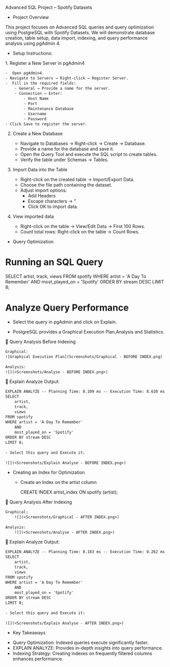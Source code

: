 Advanced SQL Project – Spotify Datasets

* Project Overview

This project focuses on Advanced SQL queries and query optimization using PostgreSQL with Spotify Datasets. We will demonstrate database creation, table setup, data import, indexing, and query performance analysis using pgAdmin 4.

* Setup Instructions:

1️. Register a New Server in pgAdmin4

    -  Open pgAdmin4.
    - Navigate to Servers → Right-click → Register Server.
    -  Fill in the required fields:
        - General → Provide a name for the server.
        - Connection → Enter:
            - Host Name
            - Port
            - Maintenance Database
            - Username
            - Password
    - Click Save to register the server.

2. Create a New Database

    - Navigate to Databases → Right-click → Create → Database.
    - Provide a name for the database and save it.
    - Open the Query Tool and execute the SQL script to create tables.
    - Verify the table under Schemas → Tables.

3. Import Data into the Table

    - Right-click on the created table → Import/Export Data.
    - Choose the file path containing the dataset.
    - Adjust import options:
        - Add Headers
        - Escape characters → "
        - Click OK to import data.

4. View imported data 
    - Right-click on the table → View/Edit Data → First 100 Rows.
    - Count total rows: Right-click on the table → Count Rows.


* Query Optimization

# Running an SQL Query

SELECT
 	artist,
	track,
	views
FROM spotify
WHERE artist = 'A Day To Remember'
	AND
	most_played_on = 'Spotify'
ORDER BY stream DESC
LIMIT 8;

# Analyze Query Performance

- Select the query in pgAdmin and click on Explain.

- PostgreSQL provides a Graphical Execution Plan,Analysis and Statistics.

📌 Query Analysis Before Indexing

    Graphical: 
    ![Graphical Execution Plan](Screenshots/Graphical - BEFORE INDEX.png)
    
    Analysis:
    ![](<Screenshots/Analyse - BEFORE INDEX.png>)

📌 Explain Analyze Output:

    EXPLAIN ANALYZE -- Planning Time: 0.109 ms -- Execution Time: 8.630 ms
    SELECT
        artist,
        track,
        views
    FROM spotify
    WHERE artist = 'A Day To Remember'
        AND
        most_played_on = 'Spotify'
    ORDER BY stream DESC
    LIMIT 8;

    - Select this query and Execute it:

    ![](<Screenshots/Explain Analyse - BEFORE INDEX.png>)


* Creating an Index for Optimization

    - Create an Index on the artist column

        CREATE INDEX artist_index ON spotify (artist);

📌 Query Analysis After Indexing

    Graphical:   
        ![](<Screenshots/Graphical - AFTER INDEX.png>)

    Analysis:
        ![](<Screenshots/Analyse - AFTER INDEX.png>)


📌 Explain Analyze Output:

    EXPLAIN ANALYZE -- Planning Time: 0.183 ms -- Execution Time: 0.262 ms
    SELECT
        artist,
        track,
        views
    FROM spotify
    WHERE artist = 'A Day To Remember'
        AND
        most_played_on = 'Spotify'
    ORDER BY stream DESC
    LIMIT 8;

    - Select this query and Execute it:

    ![](<Screenshots/Explain Analyse - AFTER INDEX.png>)


* Key Takeaways

- Query Optimization: Indexed queries execute significantly faster.
- EXPLAIN ANALYZE: Provides in-depth insights into query performance.
- Indexing Strategy: Creating indexes on frequently filtered columns enhances performance.

